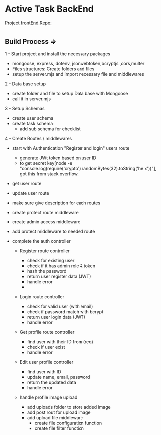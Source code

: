 # Active Task BackEnd

[Project frontEnd Repo:](https://github.com/1001hadi/activeTasks-FE)

#

## Build Process =>

1 - Start project and install the necessary packages

- mongoose, express, dotenv, jsonwebtoken,bcryptjs ,cors,multer
- Files structures: Create folders and files
- setup the server.mjs and import necessary file and middlewares

2 - Data base setup

- create folder and file to setup Data base with Mongoose
- call it in server.mjs

3 - Setup Schemas

- create user schema
- create task schema
  - add sub schema for checklist

4 - Create Routes / middlewares

- start with Authentication "Register and login" users route
  - generate JWt token based on user ID
  - to get secret key[node -e "console.log(require('crypto').randomBytes(32).toString('he
    x'))"], got this from stack overflow.
- get user route
- update user route
- make sure give description for each routes
- create protect route middleware
- create admin access middleware
- add protect middleware to needed route
- complete the auth controller

  - Register route controller
    - check for existing user
    - check if it has admin role & token
    - hash the password
    - return user register data (JWT)
    - handle error
    -
  - Login route controller

    - check for valid user (with email)
    - check if password match with bcrypt
    - return user login data (JWT)
    - handle error

  - Get profile route controller

    - find user with their ID from (req)
    - check if user exist
    - handle error

  - Edit user profile controller

    - find user with ID
    - update name, email, password
    - return the updated data
    - handle error

  - handle profile image upload
    - add uploads folder to store added image
    - add post rout for upload image
    - add upload file middleware
      - create file configuration function
      - create file filter function
